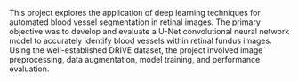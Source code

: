 This project explores the application of deep learning techniques for automated blood vessel segmentation in retinal images. The primary objective was to develop and evaluate a U-Net convolutional neural network model to accurately identify blood vessels within retinal fundus images. Using the well-established DRIVE dataset, the project involved image preprocessing, data augmentation, model training, and performance evaluation.
